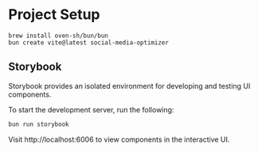 # Project Setup

```
brew install oven-sh/bun/bun
bun create vite@latest social-media-optimizer
```

## Storybook

Storybook provides an isolated environment for developing and testing UI components.

To start the development server, run the following:
```bash
bun run storybook
```

Visit http://localhost:6006 to view components in the interactive UI.
